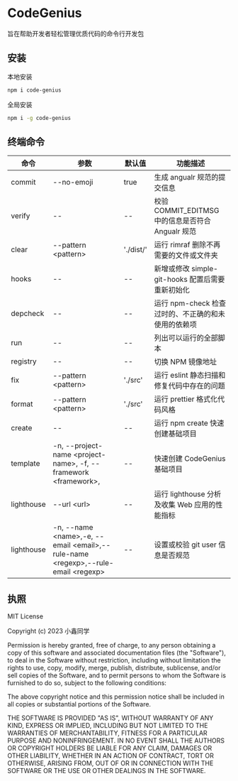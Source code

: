 # CodeGenius

旨在帮助开发者轻松管理优质代码的命令行开发包

## 安装

本地安装

```bash
npm i code-genius
```

全局安装

```bash
npm i -g code-genius
```

## 终端命令

| 命令       | 参数                                                                                     | 默认值    | 功能描述                                            |
| ---------- | ---------------------------------------------------------------------------------------- | --------- | --------------------------------------------------- |
| commit     | --no-emoji                                                                               | true      | 生成 angualr 规范的提交信息                         |
| verify     | --                                                                                       | --        | 校验 COMMIT_EDITMSG 中的信息是否符合 Angualr 规范   |
| clear      | --pattern \<pattern\>                                                                    | './dist/' | 运行 rimraf 删除不再需要的文件或文件夹              |
| hooks      | --                                                                                       | --        | 新增或修改 simple-git-hooks 配置后需要重新初始化    |
| depcheck   | --                                                                                       | --        | 运行 npm-check 检查过时的、不正确的和未使用的依赖项 |
| run        | --                                                                                       | --        | 列出可以运行的全部脚本                              |
| registry   | --                                                                                       | --        | 切换 NPM 镜像地址                                   |
| fix        | --pattern \<pattern\>                                                                    | './src'   | 运行 eslint 静态扫描和修复代码中存在的问题          |
| format     | --pattern \<pattern\>                                                                    | './src'   | 运行 prettier 格式化代码风格                        |
| create     | --                                                                                       | --        | 运行 npm create 快速创建基础项目                    |
| template   | -n, --project-name \<project-name\>, -f, --framework \<framework\>,                      | --        | 快速创建 CodeGenius 基础项目                        |
| lighthouse | --url \<url\>                                                                            | --        | 运行 lighthouse 分析及收集 Web 应用的性能指标       |
| lighthouse | -n, --name \<name\>,-e, --email \<email\>,--rule-name \<regexp\>,--rule-email \<regexp\> | --        | 设置或校验 git user 信息是否规范                    |

## 执照

MIT License

Copyright (c) 2023 小鑫同学

Permission is hereby granted, free of charge, to any person obtaining a copy
of this software and associated documentation files (the "Software"), to deal
in the Software without restriction, including without limitation the rights
to use, copy, modify, merge, publish, distribute, sublicense, and/or sell
copies of the Software, and to permit persons to whom the Software is
furnished to do so, subject to the following conditions:

The above copyright notice and this permission notice shall be included in all
copies or substantial portions of the Software.

THE SOFTWARE IS PROVIDED "AS IS", WITHOUT WARRANTY OF ANY KIND, EXPRESS OR
IMPLIED, INCLUDING BUT NOT LIMITED TO THE WARRANTIES OF MERCHANTABILITY,
FITNESS FOR A PARTICULAR PURPOSE AND NONINFRINGEMENT. IN NO EVENT SHALL THE
AUTHORS OR COPYRIGHT HOLDERS BE LIABLE FOR ANY CLAIM, DAMAGES OR OTHER
LIABILITY, WHETHER IN AN ACTION OF CONTRACT, TORT OR OTHERWISE, ARISING FROM,
OUT OF OR IN CONNECTION WITH THE SOFTWARE OR THE USE OR OTHER DEALINGS IN THE
SOFTWARE.
